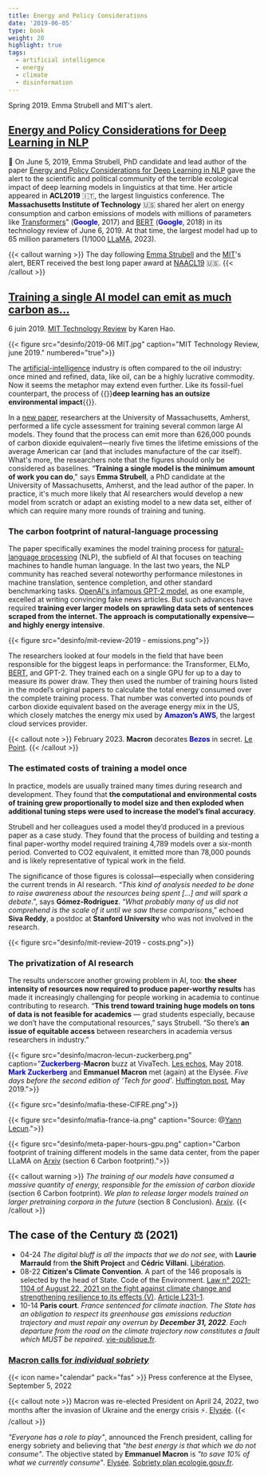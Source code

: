```yaml
---
title: Energy and Policy Considerations
date: '2019-06-05'
type: book
weight: 20
highlight: true
tags:
  - artificial intelligence
  - energy
  - climate
  - disinformation
---
```


Spring 2019. Emma Strubell and MIT's alert.

<!--more-->

## [Energy and Policy Considerations for Deep Learning in NLP](https://arxiv.org/abs/1906.02243)

🚨 On June 5, 2019, Emma Strubell, PhD candidate and lead author of the paper [Energy and Policy Considerations for Deep Learning in NLP](https://arxiv.org/abs/1906.02243) gave the alert to the scientific and political community of the terrible ecological impact of deep learning models in linguistics at that time. Her article appeared in <b>ACL2019</b> 🇮🇹, the largest linguistics conference. The <b>Massachusetts Institute of Technology</b> 🇺🇸 shared her alert on energy consumption and carbon emissions of models with millions of parameters like [Transformers](https://arxiv.org/abs/1706.03762)" (<b style="color:blue;">Google</b>, 2017) and [BERT](https://arxiv.org/abs/1810.04805) (<b style="color:blue;">Google</b>, 2018) in its technology review of June 6, 2019. At that time, the largest model had up to 65 million parameters (1/1000 [LLaMA](https://arxiv.org/abs/2302.13971), 2023).

{{< callout warning >}}
The day following [Emma Strubell](https://arxiv.org/abs/1906.02243) and the [MIT](https://www.technologyreview.com/2019/06/06/239031/training-a-single-ai-model-can-emit-as-much-carbon-as-five-cars-in-their-lifetimes/)'s alert, BERT received the best long paper award at [NAACL19](https://aclanthology.org/N19-1423/) 🇺🇸.
{{< /callout >}}

## [Training a single AI model can emit as much carbon as...](https://www.technologyreview.com/2019/06/06/239031/training-a-single-ai-model-can-emit-as-much-carbon-as-five-cars-in-their-lifetimes/)

6 juin 2019. [MIT Technology Review](https://www.technologyreview.com/2019/06/06/239031/training-a-single-ai-model-can-emit-as-much-carbon-as-five-cars-in-their-lifetimes/) by Karen Hao.

{{< figure src="desinfo/2019-06 MIT.jpg" caption="MIT Technology Review, june 2019." numbered="true">}}

The [artificial-intelligence](https://www.technologyreview.com/artificial-intelligence/) industry is often compared to the oil industry: once mined and refined, data, like oil, can be a highly lucrative commodity. Now it seems the metaphor may extend even further. Like its fossil-fuel counterpart, the process of {{<hl>}}<b>deep learning has an outsize environmental impact</b>{{</hl>}}.

In a [new paper](http://arxiv.org/abs/1906.02243), researchers at the University of Massachusetts, Amherst, performed a life cycle assessment for training several common large AI models. They found that the process can emit more than 626,000 pounds of carbon dioxide equivalent—nearly five times the lifetime emissions of the average American car (and that includes manufacture of the car itself). What's more, the researchers note that the figures should only be considered as baselines. “<b>Training a single model is the minimum amount of work you can do</b>," says <b>Emma Strubell</b>, a PhD candidate at the University of Massachusetts, Amherst, and the lead author of the paper. In practice, it's much more likely that AI researchers would develop a new model from scratch or adapt an existing model to a new data set, either of which can require many more rounds of training and tuning.

### The carbon footprint of natural-language processing
The paper specifically examines the model training process for [natural-language processing](https://www.technologyreview.com/s/612975/ai-natural-language-processing-explained/) (NLP), the subfield of AI that focuses on teaching machines to handle human language. In the last two years, the NLP community has reached several noteworthy performance milestones in machine translation, sentence completion, and other standard benchmarking tasks. [OpenAI's infamous GPT-2 model](https://www.technologyreview.com/s/612960/an-ai-tool-auto-generates-fake-news-bogus-tweets-and-plenty-of-gibberish/), as one example, excelled at writing convincing fake news articles. But such advances have required <b>training ever larger models on sprawling data sets of sentences scraped from the internet. The approach is computationally expensive—and highly energy intensive</b>.

{{< figure src="desinfo/mit-review-2019 - emissions.png">}}

The researchers looked at four models in the field that have been responsible for the biggest leaps in performance: the Transformer, ELMo, [BERT](https://www.nytimes.com/2018/11/18/technology/artificial-intelligence-language.html), and GPT-2. They trained each on a single GPU for up to a day to measure its power draw. They then used the number of training hours listed in the model’s original papers to calculate the total energy consumed over the complete training process. That number was converted into pounds of carbon dioxide equivalent based on the average energy mix in the US, which closely matches the energy mix used by <b style="color:blue;">Amazon’s AWS</b>, the largest cloud services provider.

{{< callout note >}}
February 2023. <b>Macron</b> decorates <b style="color:blue;">Bezos</b> in secret. [Le Point](https://www.youtube.com/watch?v=kZPG9rmbdmw&ab_channel=LePoint).
{{< /callout >}}

### The estimated costs of training a model once
In practice, models are usually trained many times during research and development. They found that <b>the computational and environmental costs of training grew proportionally to model size and then exploded when additional tuning steps were used to increase the model’s final accuracy</b>.

Strubell and her colleagues used a model they’d produced in a previous paper as a case study. They found that the process of building and testing a final paper-worthy model required training 4,789 models over a six-month period. Converted to CO2 equivalent, it emitted more than 78,000 pounds and is likely representative of typical work in the field.

The significance of those figures is colossal—especially when considering the current trends in AI research. “<i>This kind of analysis needed to be done to raise awareness about the resources being spent [...] and will spark a debate</i>.”, says <b>Gómez-Rodríguez</b>. “<i>What probably many of us did not comprehend is the scale of it until we saw these comparisons</i>,” echoed <b>Siva Reddy</b>, a postdoc at <b>Stanford University</b> who was not involved in the research.

{{< figure src="desinfo/mit-review-2019 - costs.png">}}

### The privatization of AI research
The results underscore another growing problem in AI, too: <b>the sheer intensity of resources now required to produce paper-worthy results</b> has made it increasingly challenging for people working in academia to continue contributing to research. “<b>This trend toward training huge models on tons of data is not feasible for academics</b> — grad students especially, because we don’t have the computational resources,” says Strubell. “So there’s <b>an issue of equitable access</b> between researchers in academia versus researchers in industry.”

{{< figure src="desinfo/macron-lecun-zuckerberg.png" caption="<b style='color:blue;'>Zuckerberg</b>-<b>Macron</b> buzz at VivaTech. [Les echos](https://www.lesechos.fr/start-up/next40-vivatech/le-duo-zuckerberg-macron-fait-le-buzz-a-vivatech-132831), May 2018. <b style='color:blue;'>Mark Zuckerberg</b> and <b>Emmanuel Macron</b> met (again) at the Elysée. <i>Five days before the second edition of 'Tech for good'</i>. [Huffington post](https://www.huffingtonpost.fr/politique/article/mark-zuckerberg-et-emmanuel-macron-se-sont-encore-rencontres-a-l-elysee_144827.html), May 2019.">}}

{{< figure src="desinfo/mafia-these-CIFRE.png">}}

{{< figure src="desinfo/mafia-france-ia.png" caption="Source: @[Yann Lecun](https://twitter.com/ylecun/status/1629845738170597376?lang=en).">}}

{{< figure src="desinfo/meta-paper-hours-gpu.png" caption="Carbon footprint of training different models in the same data center, from the paper LLaMA on [Arxiv](https://arxiv.org/abs/2302.13971) (section 6 Carbon footprint).">}}

{{< callout warning >}}
<i>The training of our models have consumed a massive quantity of energy, responsible for the emission of carbon dioxide</i> (section 6 Carbon footprint). <i>We plan to release larger models trained on larger pretraining corpora in the future</i> (section 8 Conclusion). [Arxiv](https://arxiv.org/abs/2302.13971).
{{< /callout >}}

## The case of the Century ⚖ (2021)
- 04-24 <i>The digital bluff is all the impacts that we do not see</i>, with <b>Laurie Marrauld</b> from <b>the Shift Project</b> and <b>Cédric Villani</b>. [Libération](https://www.youtube.com/watch?v=6kJYR0oG3GQ&ab_channel=Lib%C3%A9ration).
- 08-22 <b>Citizen's Climate Convention</b>. A part of the 146 proposals is selected by the head of State. Code of the Environment. [Law n° 2021-1104 of August 22, 2021 on the fight against climate change and strengthening resilience to its effects (V)](https://www.legifrance.gouv.fr/jorf/id/JORFTEXT000043956924). [Article L231-1](https://www.legifrance.gouv.fr/codes/article_lc/LEGIARTI000043961211).
- 10-14 <b>Paris court</b>. <i>France sentenced for climate inaction. The State has an obligation to respect its greenhouse gas emissions reduction trajectory and must repair any overrun by <b>December 31, 2022</b>. Each departure from the road on the climate trajectory now constitutes a fault which MUST be repaired</i>. [vie-publique.fr](https://www.vie-publique.fr/en-bref/282012-changement-climatique-la-france-condamnee-pour-prejudice-ecologique).

### [Macron calls for <i>individual sobriety</i>](https://www.ladepeche.fr/2022/09/05/direct-crise-de-lenergie-quelles-mesures-complementaires-pourraient-etre-prises-suivez-en-direct-la-conference-demmanuel-macron-10524445.php)

{{< icon name="calendar" pack="fas" >}} Press conference at the Elysee, September 5, 2022

{{< callout note >}}
Macron was re-elected President on April 24, 2022, two months after the invasion of Ukraine and the energy crisis ⚡. [Elysée](https://www.elysee.fr/emmanuel-macron).
{{< /callout >}}

<i>"Everyone has a role to play"</i>, announced the French president, calling for energy sobriety and believing that <i>"the best energy is that which we do not consume"</i>. The objective stated by <b>Emmanuel Macron</b> is <i>"to save 10% of what we currently consume"</i>. [Elysée](https://www.youtube.com/watch?v=XjC1NqzyGkc&ab_channel=%C3%89lys%C3%A9e). [Sobriety plan ecologie.gouv.fr](https://www.ecologie.gouv.fr/plan-sobriete-acte-2-mobilisation-se-poursuit).